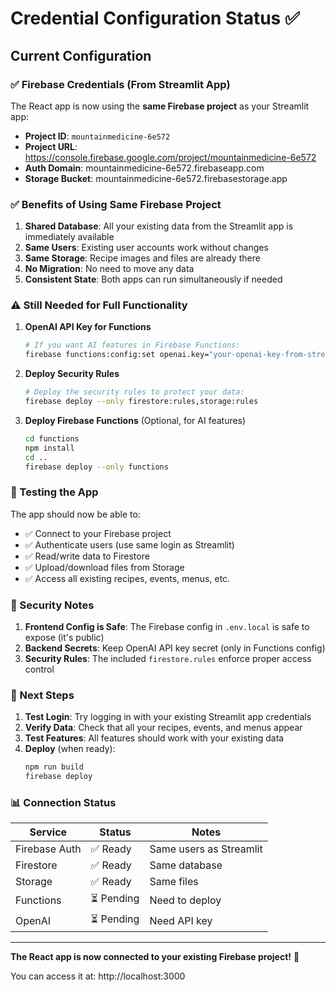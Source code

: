 # Credential Configuration Status ✅

## Current Configuration

### ✅ Firebase Credentials (From Streamlit App)
The React app is now using the **same Firebase project** as your Streamlit app:

- **Project ID**: `mountainmedicine-6e572`
- **Project URL**: https://console.firebase.google.com/project/mountainmedicine-6e572
- **Auth Domain**: mountainmedicine-6e572.firebaseapp.com
- **Storage Bucket**: mountainmedicine-6e572.firebasestorage.app

### ✅ Benefits of Using Same Firebase Project

1. **Shared Database**: All your existing data from the Streamlit app is immediately available
2. **Same Users**: Existing user accounts work without changes
3. **Same Storage**: Recipe images and files are already there
4. **No Migration**: No need to move any data
5. **Consistent State**: Both apps can run simultaneously if needed

### ⚠️ Still Needed for Full Functionality

1. **OpenAI API Key for Functions**
   ```bash
   # If you want AI features in Firebase Functions:
   firebase functions:config:set openai.key="your-openai-key-from-streamlit"
   ```

2. **Deploy Security Rules**
   ```bash
   # Deploy the security rules to protect your data:
   firebase deploy --only firestore:rules,storage:rules
   ```

3. **Deploy Firebase Functions** (Optional, for AI features)
   ```bash
   cd functions
   npm install
   cd ..
   firebase deploy --only functions
   ```

### 📱 Testing the App

The app should now be able to:
- ✅ Connect to your Firebase project
- ✅ Authenticate users (use same login as Streamlit)
- ✅ Read/write data to Firestore
- ✅ Upload/download files from Storage
- ✅ Access all existing recipes, events, menus, etc.

### 🔐 Security Notes

1. **Frontend Config is Safe**: The Firebase config in `.env.local` is safe to expose (it's public)
2. **Backend Secrets**: Keep OpenAI API key secret (only in Functions config)
3. **Security Rules**: The included `firestore.rules` enforce proper access control

### 🚀 Next Steps

1. **Test Login**: Try logging in with your existing Streamlit app credentials
2. **Verify Data**: Check that all your recipes, events, and menus appear
3. **Test Features**: All features should work with your existing data
4. **Deploy** (when ready):
   ```bash
   npm run build
   firebase deploy
   ```

### 📊 Connection Status

| Service | Status | Notes |
|---------|---------|--------|
| Firebase Auth | ✅ Ready | Same users as Streamlit |
| Firestore | ✅ Ready | Same database |
| Storage | ✅ Ready | Same files |
| Functions | ⏳ Pending | Need to deploy |
| OpenAI | ⏳ Pending | Need API key |

---

**The React app is now connected to your existing Firebase project!** 🎉

You can access it at: http://localhost:3000